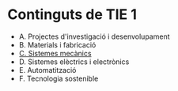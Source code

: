 # Continguts de TIE 1

- A. Projectes d'investigació i desenvolupament
- B. Materials i fabricació
- [C. Sistemes mecànics](C.Sistemas-mecanicos.md)
- D. Sistemes elèctrics i electrònics
- E. Automatització
- F. Tecnologia sostenible